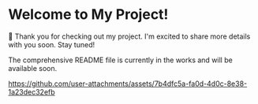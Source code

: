 # Welcome to My Project!

🚀 Thank you for checking out my project. I'm excited to share more details with you soon. Stay tuned!

The comprehensive README file is currently in the works and will be available soon.

https://github.com/user-attachments/assets/7b4dfc5a-fa0d-4d0c-8e38-1a23dec32efb


